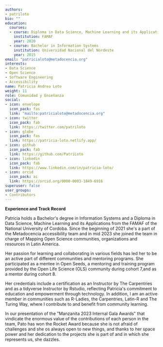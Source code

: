 ```yaml
---
authors:
- patriloto
bio: ""
education:
  courses:
  - course: Diploma in Data Science, Machine Learning and its Applications.
    institution: FAMAF 
    year: 2020
  - course: Bachelor in Information Systems
    institution: Universidad Nacional del Nordeste 
    year: 2015
email: "patricialoto@metadocencia.org"
interests:
- Data Science
- Open Science
- Software Engineering
- Accessibility
name: Patricia Andrea Loto
weight: 11
role: Comunidad y Enseñanza
social:
- icon: envelope
  icon_pack: fas
  link: "mailto:patricialoto@metadocencia.org"
- icon: twitter
  icon_pack: fab
  link: https://twitter.com/patriloto
- icon: globe
  icon_pack: fas
  link: https://patricia-loto.netlify.app/
- icon: github
  icon_pack: fab
  link: https://github.com/PatriLoto
- icon: linkedin
  icon_pack: fab
  link: https://www.linkedin.com/in/patricia-loto/
- icon: orcid
  icon_pack: ai
  link: https://orcid.org/0000-0003-1849-6916
superuser: false
user_groups:
- Contributors
---
```


**Experience and Track Record**

Patricia holds a Bachelor's degree in Information Systems and a Diploma in Data Science, Machine Learning and its Applications from the FAMAF of the National University of Cordoba. Since the beginning of 2021 she's a part of the Metadocencia accessibility team and in mid 2023 she joined the team in charge of Mapping Open Science communities, organizations and resources in Latin America. 

Her passion for learning and collaborating in various fields has led her to be an active part of different communities and mentoring programs. She participated as a mentee in Open Seeds, a mentoring and training program provided by the Open Life Science (OLS) community during cohort 7,and as a mentor during cohort 8. 

Her credentials include a certification as an Instructor by The Carpentries and as a tidyverse Instructor by Rstudio, reflecting Patricia's commitment to education and empowerment through technology. In addition, I am an active member in communities such as R-Ladies, the Carpentries, Latin-R and The Turing Way, where I contribute to and benefit from community learning.

In our presentation of the "Manzanita 2023 Internal Gala Awards" that vindicate the enormous value of the contributions of each person in the team, Pato has won the Rocket Award because she is not afraid of challenges and she os always open to new things, and thanks to her space power and her dedication to the projects she is part of and in which she represents us, she dazzles.
